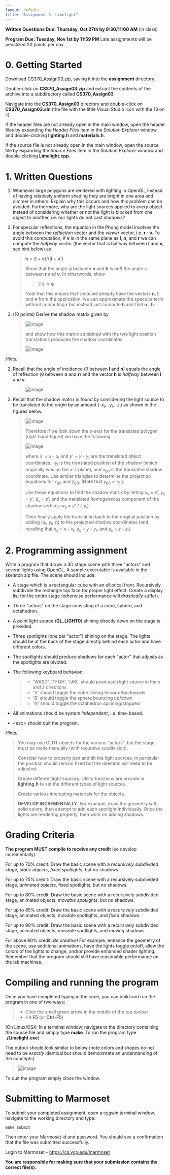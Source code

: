 ```yaml
---
layout: default
title: "Assignment 3: Limelight"
---
```


**Written Questions Due: Thursday, Oct 27th by 9:30/11:00 AM** (in class)

**Program Due: Tuesday, Nov 1st by 11:59 PM** Late assignments will be penalized 20 points per day.

0\. Getting Started
===================

Download [CS370\_Assign03.zip](src/CS370_Assign03.zip), saving it into the **assignment** directory.

Double-click on **CS370\_Assign03.zip** and extract the contents of the archive into a subdirectory called **CS370\_Assign03**

Navigate into the **CS370\_Assign03** directory and double-click on **CS370\_Assign03.sln** (the file with the little Visual Studio icon with the 13 on it).

If the header files are not already open in the main window, open the header files by expanding the *Header Files* item in the *Solution Explorer* window and double-clicking **lighting.h** and **materials.h**.

If the source file is not already open in the main window, open the source file by expanding the *Source Files* item in the *Solution Explorer* window and double-clicking **Limelight.cpp**.

1\. Written Questions
=====================

1.  Whenever large polygons are rendered with lighting in OpenGL, instead of having relatively uniform shading they are bright in one area and dimmer in others. Explain why this occurs and how this problem can be avoided. Furthermore, why are the light sources applied to *every* object instead of considering whether or not the light is blocked from one object to another, i.e. our lights do not cast *shadows*?
2.  For specular reflections, the equation in the Phong model involves the angle between the *reflection* vector and the *viewer* vector, i.e. **r** ⋅ **v**. To avoid this computation, if **v** is in the same plane as **l**, **n**, and **r** we can compute the *halfway vector* (the vector that is halfway between **l** and **v**, see hint below) as

    > **h** = (**l** + **v**)/(\|**l** + **v**\|)
    >
    > Show that the angle ψ between **n** and **h** is *half* the angle φ between **r** and **v**. In otherwords, show
    >
    > > 2 ψ = φ
    >
    > Note that this means that since we already have the vectors **n**, **l**, and **v** from the application, we can approximate the specular term without computing **r** but instead just compute **h** and find **n** ⋅ **h**.

3.  (10 points) Derive the shadow matrix given by

    > ![image](images/assign03/ShadowMatrix.png)
	>
	> and show how this matrix combined with the two light position translations produces the shadow coordinates
	> 
	> ![image](images/assign03/ShadowProj.png)

*Hints:*

2.  Recall that the angle of incidence (θ between **l** and **n**) equals the angle of reflection (θ between **n** and **r**) and the vector **h** is *halfway* between **l** and **v**.
	>
	> ![image](images/assign03/Hint2.png)
	>
3.  Recall that the shadow matrix is found by considering the light source to be translated to the *origin* by an amount (-*x*<sub>l</sub>, -*y*<sub>l</sub>, -*z*<sub>l</sub>) as shown in the figures below.
	>
	> ![image](images/assign03/shadow.png)
	>
	> Therefore if we look down the z-axis for the translated polygon (right hand figure) we have the following
	>
	> ![image](images/assign03/shadowSide.png)
	>
	> where *x*' = *x* - *x*<sub>l</sub> and *y*' = *y* - *y*<sub>l</sub> are the translated object coordinates, -*y*<sub>l</sub> is the translated position of the shadow (which originally was on the *x*-*z* plane), and *x*<sub>p0</sub> is the translated shadow coordinate. Use similar triangles to determine the projection equations for *x*<sub>p0</sub> and *z*<sub>p0</sub>. (Note that *y*<sub>p0</sub> = -*y*<sub>l</sub>).
	>
	> Use these equations to find the shadow matrix by letting *x*<sub>s</sub> = *x*', *y*<sub>s</sub> = *y*', *z*<sub>s</sub> = *z*', and the translated *homogeneous* component of the shadow vertices *w*<sub>s</sub> = *y*' / (-*y*<sub>l</sub>).
	>
	> Then finally apply the translation back to the original position by adding (*x*<sub>l</sub>, *y*<sub>l</sub>, *z*<sub>l</sub>) to the projected shadow coordinates (and recalling that *x*<sub>s</sub> = *x* - *x*<sub>l</sub>, *y*<sub>s</sub> = *y* - *y*<sub>l</sub>, and *z*<sub>s</sub> = *z* - *z*<sub>l</sub>).

2\. Programming assignment
==========================

Write a program that draws a 3D stage scene with three "actors" and several lights using OpenGL. A sample executable is available in the skeleton zip file. The scene should include:

-   A stage which is a rectangular cube with an elliptical front. Recursively subdivide the rectangle top face for proper light effect. Create a display list for the entire stage (otherwise performance will *drastically* suffer).
-   Three "actors" on the stage consisting of a cube, sphere, and octahedron.
-   A point light source (**GL\_LIGHT0**) shining directly down on the stage is provided.
-   Three spotlights (one per "actor") shining on the stage. The lights should be at the back of the stage directly behind each actor and have different colors.
-   The spotlights should produce shadows for each "actor" that adjusts as the spotlights are pivoted.
-   The following keyboard behavior:

    > -   'WASD', 'TFGH', 'IJKL' should pivot each light source in the *x* and *z* directions
    > -   'V' should toggle the cube sliding forward/backwards
    > -   'B' should toggle the sphere bouncing up/down
    > -   'N' should toggle the octahedron spinning/stopped

-   All animations should be system *independent*, i.e. time-based.
-   \<esc\> should quit the program.

*Hints:*

> You may use GLUT objects for the various "actors", but the stage must be made manually (with recursive subdivision).
>
> Consider how to properly pan and tilt the light sources, in particular the position should remain fixed but the direction will need to be adjusted.
>
> Create different light sources. Utility functions are provide in **lighting.h** to set the different types of light sources.
>
> Create various interesting materials for the objects.
>
>
> **DEVELOP INCREMENTALLY**. For example, draw the geometry with solid colors, then attempt to add each spotlight individually. Once the lights are rendering properly, then work on adding shadows.

Grading Criteria
================

**The program MUST compile to receive any credit** (so develop incrementally).

For up to 70% credit: Draw the basic scene with a *recursively subdivided stage*, *static objects*, *fixed spotlights*, but no shadows.

For up to 75% credit: Draw the basic scene with a recursively subdivided stage, *animated objects*, fixed spotlights, but no shadows.

For up to 80% credit: Draw the basic scene with a recursively subdivided stage, animated objects, *movable spotlights*, but no shadows.

For up to 85% credit: Draw the basic scene with a recursively subdivided stage, animated objects, movable spotlights, and *fixed* shadows.

For up to 90% credit: Draw the basic scene with a recursively subdivided stage, animated objects, movable spotlights, and *moving* shadows.

For above 90% credit: *Be creative!* For example, enhance the geometry of the scene, use additional animations, have the lights toggle on/off, allow the colors of the lights to change, and/or provide enhanced shader lighting. Remember that the program should still have reasonable performance on the lab machines.

Compiling and running the program
=================================

Once you have completed typing in the code, you can build and run the program in one of two ways:

> -   Click the small green arrow in the middle of the top toolbar
> -   Hit **F5** (or **Ctrl-F5**)

(On Linux/OSX: In a terminal window, navigate to the directory containing the source file and simply type **make**. To run the program type **./Limelight.exe**)

The output should look similar to below (note colors and shapes do not need to be *exactly* identical but should demonstrate an understanding of the concepts)

> ![image](images/assign03/Limelight.png)

To quit the program simply close the window.

Submitting to Marmoset
======================

To submit your completed assignment, open a cygwin terminal window, navigate to the working directory and type:

    make submit

Then enter your Marmoset id and password. You should see a confirmation that the file was submitted successfully.

Login to Marmoset - [<https://cs.ycp.edu/marmoset>](https://cs.ycp.edu/marmoset/)

**You are responsible for making sure that your submission contains the correct file(s).**

